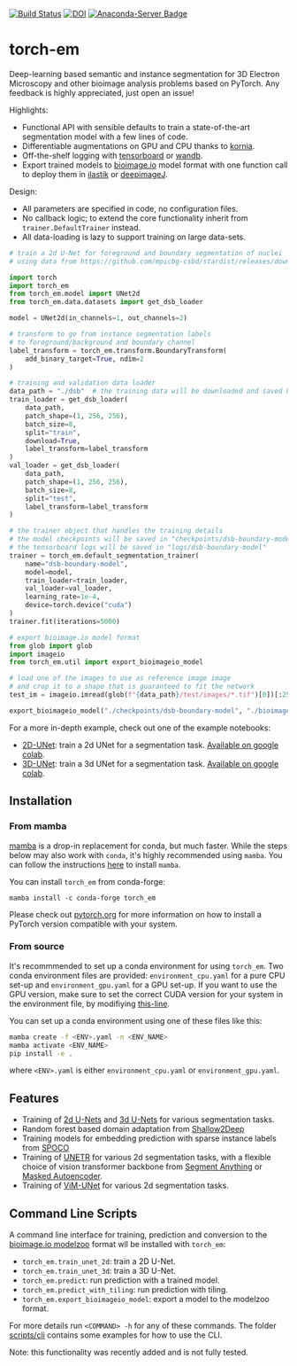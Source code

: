[![Build Status](https://github.com/constantinpape/torch-em/workflows/test/badge.svg)](https://github.com/constantinpape/torch-em/actions)
[![DOI](https://zenodo.org/badge/DOI/10.5281/zenodo.5108853.svg)](https://doi.org/10.5281/zenodo.5108853)
[![Anaconda-Server Badge](https://anaconda.org/conda-forge/torch_em/badges/version.svg)](https://anaconda.org/conda-forge/torch_em)

# torch-em

Deep-learning based semantic and instance segmentation for 3D Electron Microscopy and other bioimage analysis problems based on PyTorch.
Any feedback is highly appreciated, just open an issue!

Highlights:
- Functional API with sensible defaults to train a state-of-the-art segmentation model with a few lines of code.
- Differentiable augmentations on GPU and CPU thanks to [kornia](https://github.com/kornia/kornia).
- Off-the-shelf logging with [tensorboard](https://www.tensorflow.org/tensorboard) or [wandb](https://wandb.ai/site).
- Export trained models to [bioimage.io](https://bioimage.io/#/) model format with one function call to deploy them in [ilastik](https://www.ilastik.org/documentation/nn/nn) or [deepimageJ](https://deepimagej.github.io/deepimagej/).

Design:
- All parameters are specified in code, no configuration files.
- No callback logic; to extend the core functionality inherit from `trainer.DefaultTrainer` instead.
- All data-loading is lazy to support training on large data-sets.

```python
# train a 2d U-Net for foreground and boundary segmentation of nuclei
# using data from https://github.com/mpicbg-csbd/stardist/releases/download/0.1.0/dsb2018.zip

import torch
import torch_em
from torch_em.model import UNet2d
from torch_em.data.datasets import get_dsb_loader

model = UNet2d(in_channels=1, out_channels=2)

# transform to go from instance segmentation labels
# to foreground/background and boundary channel
label_transform = torch_em.transform.BoundaryTransform(
    add_binary_target=True, ndim=2
)

# training and validation data loader
data_path = "./dsb"  # the training data will be downloaded and saved here
train_loader = get_dsb_loader(
    data_path, 
    patch_shape=(1, 256, 256),
    batch_size=8,
    split="train",
    download=True,
    label_transform=label_transform
)
val_loader = get_dsb_loader(
    data_path, 
    patch_shape=(1, 256, 256),
    batch_size=8,
    split="test",
    label_transform=label_transform
)

# the trainer object that handles the training details
# the model checkpoints will be saved in "checkpoints/dsb-boundary-model"
# the tensorboard logs will be saved in "logs/dsb-boundary-model"
trainer = torch_em.default_segmentation_trainer(
    name="dsb-boundary-model",
    model=model,
    train_loader=train_loader,
    val_loader=val_loader,
    learning_rate=1e-4,
    device=torch.device("cuda")
)
trainer.fit(iterations=5000)

# export bioimage.io model format
from glob import glob
import imageio
from torch_em.util import export_bioimageio_model

# load one of the images to use as reference image image
# and crop it to a shape that is guaranteed to fit the network
test_im = imageio.imread(glob(f"{data_path}/test/images/*.tif")[0])[:256, :256]

export_bioimageio_model("./checkpoints/dsb-boundary-model", "./bioimageio-model", test_im)
```

For a more in-depth example, check out one of the example notebooks:
- [2D-UNet](https://github.com/constantinpape/torch-em/blob/main/experiments/2D-UNet-Training.ipynb): train a 2d UNet for a segmentation task. [Available on google colab](https://colab.research.google.com/github/constantinpape/torch-em/blob/main/experiments/2D-UNet-Training.ipynb).
- [3D-UNet](https://github.com/constantinpape/torch-em/blob/main/experiments/3D-UNet-Training.ipynb): train a 3d UNet for a segmentation task. [Available on google colab](https://colab.research.google.com/github/constantinpape/torch-em/blob/main/experiments/3D-UNet-Training.ipynb).


## Installation

### From mamba

[mamba](https://mamba.readthedocs.io/en/latest/) is a drop-in replacement for conda, but much faster. While the steps below may also work with `conda`, it's highly recommended using `mamba`. You can follow the instructions [here](https://mamba.readthedocs.io/en/latest/installation/mamba-installation.html) to install `mamba`.

You can install `torch_em` from conda-forge:
```
mamba install -c conda-forge torch_em
```
Please check out [pytorch.org](https://pytorch.org/) for more information on how to install a PyTorch version compatible with your system.

### From source

It's recommmended to set up a conda environment for using `torch_em`.
Two conda environment files are provided: `environment_cpu.yaml` for a pure CPU set-up and `environment_gpu.yaml` for a GPU set-up.
If you want to use the GPU version, make sure to set the correct CUDA version for your system in the environment file, by modifiying [this-line](https://github.com/constantinpape/torch-em/blob/main/environment_gpu.yaml#L9).

You can set up a conda environment using one of these files like this:
```bash
mamba create -f <ENV>.yaml -n <ENV_NAME>
mamba activate <ENV_NAME>
pip install -e .
```
where `<ENV>.yaml` is either `environment_cpu.yaml` or `environment_gpu.yaml`.


## Features

- Training of [2d U-Nets](https://doi.org/10.1007/978-3-319-24574-4_28) and [3d U-Nets](https://doi.org/10.1007/978-3-319-46723-8_49) for various segmentation tasks.
- Random forest based domain adaptation from [Shallow2Deep](https://doi.org/10.1101/2021.11.09.467925)
- Training models for embedding prediction with sparse instance labels from [SPOCO](https://arxiv.org/abs/2103.14572)
- Training of [UNETR](https://doi.org/10.48550/arXiv.2103.10504) for various 2d segmentation tasks, with a flexible choice of vision transformer backbone from [Segment Anything](https://doi.org/10.48550/arXiv.2304.02643) or [Masked Autoencoder](https://doi.org/10.48550/arXiv.2111.06377).
- Training of [ViM-UNet](https://doi.org/10.48550/arXiv.2404.07705) for various 2d segmentation tasks.


## Command Line Scripts

A command line interface for training, prediction and conversion to the [bioimage.io modelzoo](https://bioimage.io/) format wll be installed with `torch_em`:
- `torch_em.train_unet_2d`: train a 2D U-Net. 
- `torch_em.train_unet_3d`: train a 3D U-Net. 
- `torch_em.predict`: run prediction with a trained model.
- `torch_em.predict_with_tiling`: run prediction with tiling.
- `torch_em.export_bioimageio_model`: export a model to the modelzoo format.

For more details run `<COMMAND> -h` for any of these commands.
The folder [scripts/cli](https://github.com/constantinpape/torch-em/tree/main/scripts/cli) contains some examples for how to use the CLI.

Note: this functionality was recently added and is not fully tested.
